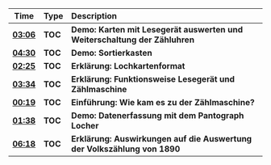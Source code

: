 |Time|Type|Description|
|----------|:-------------|:------|
| **[03:06](https://youtu.be/VZlg9eeFgiw?t=3m6s)**| **TOC**| **Demo: Karten mit Lesegerät auswerten und Weiterschaltung der Zähluhren**|
| **[04:30](https://youtu.be/VZlg9eeFgiw?t=4m30s)**| **TOC**| **Demo: Sortierkasten**|
| **[02:25](https://youtu.be/VZlg9eeFgiw?t=2m25s)**| **TOC**| **Erklärung: Lochkartenformat**|
| **[03:34](https://youtu.be/VZlg9eeFgiw?t=3m34s)**| **TOC**| **Erklärung: Funktionsweise Lesegerät und Zählmaschine**|
| **[00:19](https://youtu.be/VZlg9eeFgiw?t=0m19s)**| **TOC**| **Einführung: Wie kam es zu der Zählmaschine?**|
| **[01:38](https://youtu.be/VZlg9eeFgiw?t=1m38s)**| **TOC**| **Demo: Datenerfassung mit dem Pantograph Locher**|
| **[06:18](https://youtu.be/VZlg9eeFgiw?t=6m18s)**| **TOC**| **Erklärung: Auswirkungen auf die  Auswertung der Volkszählung von 1890**|
